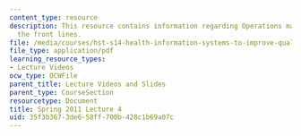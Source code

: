 ```yaml
---
content_type: resource
description: This resource contains information regarding Operations management at
  the front lines.
file: /media/courses/hst-s14-health-information-systems-to-improve-quality-of-care-in-resource-poor-settings-spring-2012/35f3b3673de658ff700b428c1b69a07c_MITHST_S14S12_lec06_1104.pdf
file_type: application/pdf
learning_resource_types:
- Lecture Videos
ocw_type: OCWFile
parent_title: Lecture Videos and Slides
parent_type: CourseSection
resourcetype: Document
title: Spring 2011 Lecture 4
uid: 35f3b367-3de6-58ff-700b-428c1b69a07c
---
```

